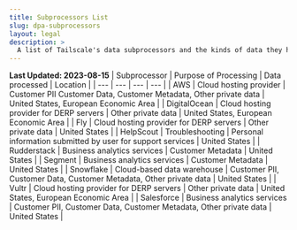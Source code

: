 ```yaml
---
title: Subprocessors List
slug: dpa-subprocessors
layout: legal
description: >
  A list of Tailscale's data subprocessors and the kinds of data they handle.
---
```


**Last Updated: 2023-08-15**
| Subprocessor | Purpose of Processing | Data processed | Location |
| --- | --- | --- | --- |
| AWS | Cloud hosting provider | Customer PII Customer Data, Customer Metadata, Other private data | United States, European Economic Area |
| DigitalOcean | Cloud hosting provider for DERP servers | Other private data | United States, European Economic Area |
| Fly | Cloud hosting provider for DERP servers | Other private data | United States |
| HelpScout | Troubleshooting | Personal information submitted by user for support services | United States |
| Rudderstack | Business analytics services | Customer Metadata | United States |
| Segment | Business analytics services | Customer Metadata | United States |
| Snowflake | Cloud-based data warehouse | Customer PII, Customer Data, Customer Metadata, Other private data | United States |
| Vultr | Cloud hosting provider for DERP servers | Other private data | United States, European Economic Area |
| Salesforce | Business analytics services | Customer PII, Customer Data, Customer Metadata, Other private data | United States |
